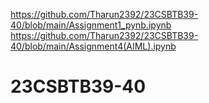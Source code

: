 https://github.com/Tharun2392/23CSBTB39-40/blob/main/Assignment1_pynb.ipynb
https://github.com/Tharun2392/23CSBTB39-40/blob/main/Assignment4(AIML).ipynb
# 23CSBTB39-40
